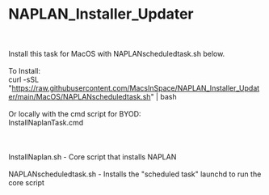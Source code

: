 # NAPLAN_Installer_Updater <BR><BR>

Install this task for MacOS with NAPLANscheduledtask.sh below.<BR><BR>
To Install:<BR>
curl -sSL "https://raw.githubusercontent.com/MacsInSpace/NAPLAN_Installer_Updater/main/MacOS/NAPLANscheduledtask.sh" | bash<BR>
<BR>
Or locally with the cmd script for BYOD:<BR>
InstallNaplanTask.cmd
<BR><BR>
<BR><BR>
InstallNaplan.sh - Core script that installs NAPLAN
<BR><BR>
NAPLANscheduledtask.sh - Installs the "scheduled task" launchd to run the core script
